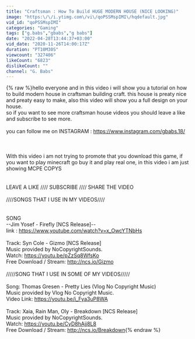 ```yaml
---
title: "Craftsman : How To Build HUGE MODERN HOUSE (NICE LOOKING)"
image: "https:\/\/i.ytimg.com\/vi\/qoPSSMspIMI\/hqdefault.jpg"
vid_id: "qoPSSMspIMI"
categories: "Gaming"
tags: ["g.babs","gbabs","g babs"]
date: "2022-04-28T13:44:37+03:00"
vid_date: "2020-11-26T14:00:17Z"
duration: "PT10M30S"
viewcount: "327406"
likeCount: "6823"
dislikeCount: ""
channel: "G. Babs"
---
```

{% raw %}hello everyone and in this video i will show you a tutorial on how to build modern house in craftsman building craft. this house is preaty nice and preaty easy to make, also this video will show you a full design on your house.<br />so if you want to see more craftsman house videos you should leave a like and subscribe to see more.<br /><br />you can follow me on INSTAGRAM : <a rel="nofollow" target="blank" href="https://www.instagram.com/gbabs.18/">https://www.instagram.com/gbabs.18/</a><br /><br /><br /><br />With this video i am not trying to promote that you download this game, if you want to play minecraft go buy it and play real one, in this video i am just showing MCPE COPYS <br /><br /><br />LEAVE A LIKE //// SUBSCRIBE //// SHARE THE VIDEO<br /><br />////SONGS THAT I USE IN MY VIDEOS////<br /><br /><br />SONG<br />--Jim Yosef - Firefly [NCS Release]-- <br />link  : <a rel="nofollow" target="blank" href="https://www.youtube.com/watch?v=x_OwcYTNbHs">https://www.youtube.com/watch?v=x_OwcYTNbHs</a><br /><br />Track: Syn Cole - Gizmo [NCS Release]<br />Music provided by NoCopyrightSounds.<br />Watch: <a rel="nofollow" target="blank" href="https://youtu.be/pZzSq8WfsKo">https://youtu.be/pZzSq8WfsKo</a><br />Free Download / Stream: <a rel="nofollow" target="blank" href="http://ncs.io/Gizmo">http://ncs.io/Gizmo</a><br /><br />/////SONG THAT I USE IN SOME OF MY VIDEOS///// <br /><br />Song: Thomas Gresen - Pretty Lies (Vlog No Copyright Music)<br />Music provided by Vlog No Copyright Music.<br />Video Link: <a rel="nofollow" target="blank" href="https://youtu.be/i_Fya3uP8WA">https://youtu.be/i_Fya3uP8WA</a><br /><br />Track: Xaia, Rain Man, Oly - Breakdown [NCS Release]<br />Music provided by NoCopyrightSounds.<br />Watch: <a rel="nofollow" target="blank" href="https://youtu.be/CyD8hAjj8L8">https://youtu.be/CyD8hAjj8L8</a><br />Free Download / Stream: <a rel="nofollow" target="blank" href="http://ncs.io/Breakdown">http://ncs.io/Breakdown</a>{% endraw %}
